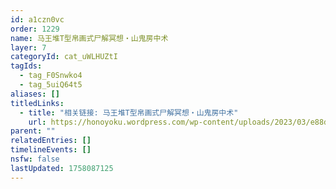 ```yaml
---
id: a1czn0vc
order: 1229
name: 马王堆T型帛画式尸解冥想・山鬼房中术
layer: 7
categoryId: cat_uWLHUZtI
tagIds:
  - tag_F0Snwko4
  - tag_5uiQ64t5
aliases: []
titledLinks:
  - title: "相关链接: 马王堆T型帛画式尸解冥想・山鬼房中术"
    url: https://honoyoku.wordpress.com/wp-content/uploads/2023/03/e88d86e6a59ae9ad94e6b395.pdf
parent: ""
relatedEntries: []
timelineEvents: []
nsfw: false
lastUpdated: 1758087125
---
```


